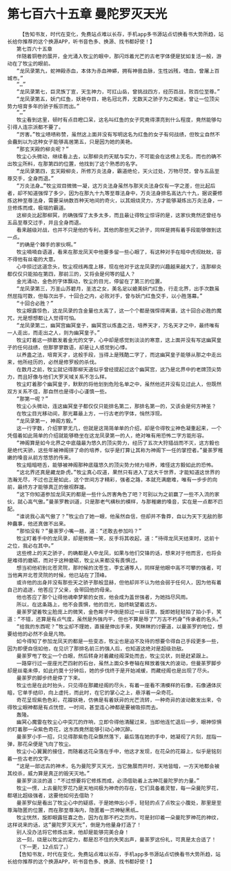 # 第七百六十五章 曼陀罗灭天光
        【告知书友，时代在变化，免费站点难以长存，手机app多书源站点切换看书大势所趋，站长给你推荐的这个换源APP，听书音色多、换源、找书都好使！】
       第七百六十五章
       伴随着铜卷的展开，金光涌入牧尘的眼中，那闪烁着光芒的古老字体便是犹如复活一般，游动在了牧尘的眼前。
       “龙凤录第九，蛇神殿赤血，本体为赤血神蟒，拥有神兽血脉，生性凶残，嗜血，曾屠上百城市。”
       “…”
       “龙凤录第七，巨灵族丁宣，天生神力，可扛山岳，曾挑战四方，经历百战，败百位至尊。”
       “龙凤录第五，妖门红鱼，妖艳夺目，艳名冠北界，无数天之骄子为之痴迷，曾让一位顶尖势力培育多年的骄子叛宗而出。”
       “…”
       牧尘看到这里，顿时有点目瞪口呆，这名叫红鱼的女子究竟得漂亮到什么程度，竟然能够勾引得人连宗派都不要了。
       “厉害。”牧尘啧啧称赞，虽然这上面并没有写明这名为红鱼的女子有何战绩，但牧尘自然不会蠢到以为这种女子能够高居第五，只是因为她的美艳。
       “那玄天殿的柳炎呢？”
       牧尘心头微动，继续看上去，以那柳炎的天赋与实力，不可能会在这榜上无名，而也的确不出牧尘所料，在那第四的位置，他找到了这个熟悉的名字。
       “龙凤录第四，玄天殿柳炎，所修万炎法身，霸道绝伦，天火过处，万物尽焚，曾与五品至尊交手，全身而退。”
       “万炎法身…”牧尘双目微微一凝，这万炎法身虽然与那天炎法身仅有一字之差，但比起后者，却不知道强悍了多少，因为在那九十九等至尊法身中，万炎法身排名高达六十九，据说要修炼这种至尊法身，需要采纳数百种天地间的奇火，以其煅烧灵力，方才能够凝炼出万炎法身，一旦修炼而成，极端的霸道。
       这柳炎比起那柳冥，的确强悍了太多太多，而且最让得牧尘惊讶的是，这家伙竟然还曾经与五品至尊交过手，并且全身而退。
       看来越级对战，也并不只是他的专利，其他的那些天之骄子，同样是拥有着手段能够做到这一点。
       “的确是个棘手的家伙啊。”
       牧尘喃喃自语道，看来在那龙凤天中他要多留一些心眼了，有这种对手在暗中虎视眈眈，容不得他有丝毫的大意。
       心中掠过这道念头，牧尘视线再度上移，现在他对于这龙凤录的兴趣越来越大了，连那柳炎都仅仅只能拍在第四，那前三的，又将会是何等的猛人？
       金光涌动，金色的字体飘动，牧尘的目光，停留在了第三的位置。
       “龙凤录第三，万圣山苏碧月，圣洁之女，美名足以媲美妖门红鱼，行走北界，出手次数虽然屈指可数，但每次出手，十回合之内，必败对手，曾与妖门红鱼交手，以小胜落幕。”
       “十回合必胜？”
       牧尘眼露惊色，这龙凤录的含金量也太高了，这一个个都是强悍得离谱，这十回合必胜的魔咒，光是想想都让人觉得可怕。
       “龙凤录第二，幽冥宫幽冥皇子，幽冥宫以炼蛊之法，培养天才，万名天才之中，最终唯有一人走出，而走出之人，则为幽冥皇子。”
       牧尘盯着这一排散发着金光的文字，心中却是感觉到淡淡的寒意，这上面并没有写这幽冥皇子的任何战绩，但那寥寥数语，却是让人感觉到心悸。
       以养蛊之法，培育天才，这般手段，当得上是残酷二字了，而这幽冥皇子能够从那之中走出来，他所经历的，必然是修罗般的杀伐。
       在数月之前，牧尘就记得那柳天道似乎曾经提起过这个幽冥宫，这乃是北界中的老牌顶尖势力，而且好像与他们大罗天域关系不怎么样。
       牧尘盯着那个幽冥皇子，默默的将他划到危险名单之中，虽然他还并没有见过此人，但既然双方关系不佳，那自然也是得小心谨慎一些。
       “那第一呢？”
       牧尘心头微动，连这幽冥皇子都仅仅只能排名第二，那排名第一的，又该会是何方神圣？
       在牧尘目光移动间，那光幕最上方，一行古老的字体，悄然浮现。
       “龙凤录第一，神阁方毅。”
       这一行字数，介绍寥寥无几，但就是这简简单单的介绍，却是令得牧尘神色凝重起来，一个凭借着如此简单的介绍就能够稳坐在这龙凤录第一的人，绝对唯有用恐怖二字方能形容。
       “神阁算是如今北界之中底蕴最为悠久的顶尖势力，经历了五次大狩猎战而不灭，这方毅也是绝代天骄，这些年被神阁拼了命的培养，似乎是打算让其称为神阁下一任的掌控者。”曼荼罗稚嫩的嗓音从前方悠悠的传来。
       牧尘暗暗咂舌，能够被神阁那种底蕴悠久的顶尖势力倾力培养，难怪这方毅如此的恐怖。
       “这北界还真是藏龙卧虎。”牧尘真心叹道，果然只有进入了这大千世界，才能知道这世界的浩瀚无尽，不过也正是如此，这个世间方才精彩，强者之路，本就充满磨难，唯有一步步的向前，最终方才能够真正的傲视群雄。
       “这下你知道参加龙凤天的都是一些什么厉害角色了吧？可别以为之前赢了一些不入流的家伙，就心高气傲。”曼荼罗教训道，只是那老气横秋的模样，与那稚嫩的嗓音，实在是一点都不匹配。
       “谁说我心高气傲了？”牧尘白了她一眼，他虽然自信，但却并不鲁莽，自以为天下无敌的那种蠢事，他还真做不出来。
       “那怕没有？”曼荼罗小嘴一翘，道：“还敢去参加吗？”
       牧尘盯着手中的龙凤录，却是微微一笑，反手将其收起，道：“待得龙凤天结束时，这前十之位，我必在其中。”
       这些榜上的天之骄子，的确都是人中龙凤，如果与他们交锋的话，想来对于他而言，也将会是难得的磨砺，而对于这种磨砺，牧尘从来都没有畏惧过。
       想当初他初到北苍灵院，那时候的沈苍生，李玄通等人，同样是他眼中高不可攀的强者，可当他离开北苍灵院的时候，他已站在了顶峰。
       或许他的出身并没有那些天之骄子那般显赫，但他却并不认为他会弱于任何人，因为他有着自己的追逐，他答应了父亲，会带回他的母亲。
       他也答应了那个让得他魂牵梦萦的女孩，他会成为盖世强者，为她挡尽风雨。
       所以，在这条路上，他不会畏惧，他的目光，始终眺望着远方。
       曼荼罗望着牧尘脸庞上的微笑，金色眸子中倒是掠过一丝讶意，旋即她轻轻拍了拍小手，笑道：“不错，还算是有点气度，虽然是外强内干，但也不算是辱了“万古不朽身”传承者的名头。”
       “给我的东西呢？”牧尘却不理她，直接是伸出手来，笑眯眯的讨要道，以曼荼罗的地位，想要给他的必然不会是凡物。
       如今得知了参加龙凤天的都是一些变态，牧尘也是迫不及待的想要令得自己手段更多一些，因为即便自信如他，在见识了那排名前三的强人后，也知道这绝对是超级劲敌。
       曼荼罗甩了牧尘一个白眼，然后转身对着藏经阁深处而去，牧尘见状，则是赶紧跟上。
       一路穿行过一座座光芒四射的石台，虽然上面众多卷轴在释放着强大的波动，但曼荼罗脚步却是丝毫未停，如此约莫十分钟后，她的步伐终于是开始减缓，而藏经阁也是出现了尽头。
       曼荼罗的脚步终是停了下来。
       牧尘也是在此时抬头，只见得在那藏经阁的尽头，有着一座看不清模样的石像，石像通体灰暗，它单手结印，向上虚托，而此时，在它的掌心之上，悬浮着一朵奇花。
       奇花呈现紫色色彩，花瓣妖艳，仿佛是有着妖异的光芒流转，一种奇异的波动散发出来，令得牧尘眼神都是有点恍惚，一时间，甚至连心神都是要被吸掠而去。
       轰隆。
       幽冥心魔雷在牧尘心中突兀的炸响，立即令得他清醒过来，当即他连忙退后一步，眼神惊惧的盯着那一朵紫色奇花，这东西竟然能够引动心神沉醉。
       曼荼罗小手一招，只见得那紫色花朵飘然落下，最后落在她的手中，她凝视了片刻，屈指一弹，那花朵便是飞向了牧尘。
       牧尘小心翼翼的接住，而随着这花朵落在手中，他这才发现，在花朵的花瓣上，似乎是铭刻着一些古老的文字。
       “这是一部远古的神术，名为曼陀罗灭天光，当它施展而开时，天地皆暗，一方天地都会被其绞杀，威力算是真正的毁天灭地。”
       曼荼罗淡淡的道：“不过想要将它修炼而成，必须借助着上古神花曼陀罗的力量。”
       牧尘一愣，上古曼陀罗花乃是天地间极为神奇的存在，它们具备着灵智，每一朵曼陀罗花，都堪比超级强者，这要他如何去借助？
       曼荼罗似是看出了牧尘心中的疑惑，于是她伸出小手，轻轻的点了点牧尘小腹处，那里是至尊海隐匿的位置，而在那至尊海内，隐匿着一页神秘黑纸…
       牧尘恍然，旋即眼露狂喜之色，因为在那不朽之页内，可是封印着一朵曼陀罗神花的神纹，这样说来的话，这“曼陀罗灭天光”，倒是为他量身打造了！
       别人没办法将它修炼出来，他却是能够完美合身！
       这一刻，绕是以牧尘的定力，都是忍不住的失笑出声，曼荼罗这份礼，可真是太合适了！
       （下一更，12点后了。）
       【告知书友，时代在变化，免费站点难以长存，手机app多书源站点切换看书大势所趋，站长给你推荐的这个换源APP，听书音色多、换源、找书都好使！】